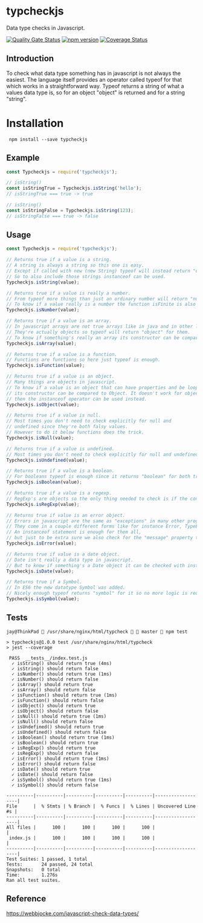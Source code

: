 # typcheckjs

Data type checks in Javascript.

[![Quality Gate Status](https://sonarqube.greatdealscorp.com/api/project_badges/measure?project=typejs&metric=alert_status&token=sqb_3c9f2e34ba60d921e3c6342c4226f8c6e8b0d182)](https://sonarqube.greatdealscorp.com/dashboard?id=typejs)
[![npm version](https://badge.fury.io/js/typcheckjs.svg)](https://badge.fury.io/js/typcheckjs)
[![Coverage Status](https://coveralls.io/repos/github/jmilagroso/typcheckjs/badge.svg?branch=feature/coveralls-integration)](https://coveralls.io/github/jmilagroso/typcheckjs?branch=feature/coveralls-integration)

## Introduction

To check what data type something has in javascript is not always the easiest. The language itself provides an operator called typeof for that which works in a straightforward way. Typeof returns a string of what a values data type is, so for an object "object" is returned and for a string "string".

# Installation

```cli 
 npm install --save typcheckjs
 ```

## Example

```javascript
const Typcheckjs = require('typcheckjs');

// isString()
const isStringTrue = Typcheckjs.isString('hello');
// isStringTrue === true -> true

// isString()
const isStringFalse = Typcheckjs.isString(123);
// isStringFalse === true -> false

```

## Usage

```javascript
const Typcheckjs = require('typcheckjs');

// Returns true if a value is a string.
// A string is always a string so this one is easy.
// Except if called with new (new String) typeof will instead return "object".
// So to also include those strings instanceof can be used.
Typcheckjs.isString(value);

// Returns true if a value is really a number.
// From typeof more things than just an ordinary number will return "number" like NaN and Infinity. 
// To know if a value really is a number the function isFinite is also required.
Typcheckjs.isNumber(value);

// Returns true if a value is an array.
// In javascript arrays are not true arrays like in java and in other languages.
// They're actually objects so typeof will return "object" for them.
// To know if something's really an array its constructor can be compared to Array.
Typcheckjs.isArray(value);

// Returns true if a value is a function.
// Functions are functions so here just typeof is enough.
Typcheckjs.isFunction(value);

// Returns true if a value is an object.
// Many things are objects in javascript.
// To know if a value is an object that can have properties and be looped through,
// its constructor can be compared to Object. It doesn't work for objects created from classes,
// then the instanceof operator can be used instead.
Typcheckjs.isObject(value);

// Returns true if a value is null.
// Most times you don't need to check explicitly for null and
// undefined since they're both falsy values.
// However to do it below functions does the trick.
Typcheckjs.isNull(value);

// Returns true if a value is undefined.
// Most times you don't need to check explicitly for null and undefined since they're both falsy values.
Typcheckjs.isUndefined(value);

// Returns true if a value is a boolean.
// For booleans typeof is enough since it returns "boolean" for both true and false.
Typcheckjs.isBoolean(value);

// Returns true if a value is a regexp.
// RegExp's are objects so the only thing needed to check is if the constructor is RegExp.
Typcheckjs.isRegExp(value);

// Returns true if value is an error object.
// Errors in javascript are the same as "exceptions" in many other programming languages.
// They come in a couple different forms like for instance Error, TypeError and RangeError.
// An instanceof statement is enough for them all,
// but just to be extra sure we also check for the "message" property that errors have.
Typcheckjs.isError(value);

// Returns true if value is a date object.
// Date isn't really a data type in javascript.
// But to know if something's a Date object it can be checked with instanceof.
Typcheckjs.isDate(value);

// Returns true if a Symbol.
// In ES6 the new datatype Symbol was added.
// Nicely enough typeof returns "symbol" for it so no more logic is required.
Typcheckjs.isSymbol(value);

```

## Tests
```
jay@ThinkPad  /usr/share/nginx/html/typcheck   master  npm test

> typcheckjs@1.0.0 test /usr/share/nginx/html/typcheck
> jest --coverage

 PASS  __tests__/index.test.js
  ✓ isString() should return true (4ms)
  ✓ isString() should return false
  ✓ isNumber() should return true (1ms)
  ✓ isNumber() should return false
  ✓ isArray() should return true
  ✓ isArray() should return false
  ✓ isFunction() should return true (1ms)
  ✓ isFunction() should return false
  ✓ isObject() should return true
  ✓ isObject() should return false
  ✓ isNull() should return true (1ms)
  ✓ isNull() should return false
  ✓ isUndefined() should return true
  ✓ isUndefined() should return false
  ✓ isBoolean() should return true (1ms)
  ✓ isBoolean() should return true
  ✓ isRegExp() should return true
  ✓ isRegExp() should return false
  ✓ isError() should return true (1ms)
  ✓ isError() should return false
  ✓ isDate() should return true
  ✓ isDate() should return false
  ✓ isSymbol() should return true (1ms)
  ✓ isSymbol() should return false

----------|----------|----------|----------|----------|-------------------|
File      |  % Stmts | % Branch |  % Funcs |  % Lines | Uncovered Line #s |
----------|----------|----------|----------|----------|-------------------|
All files |      100 |      100 |      100 |      100 |                   |
 index.js |      100 |      100 |      100 |      100 |                   |
----------|----------|----------|----------|----------|-------------------|
Test Suites: 1 passed, 1 total
Tests:       24 passed, 24 total
Snapshots:   0 total
Time:        1.276s
Ran all test suites.
```

## Reference
https://webbjocke.com/javascript-check-data-types/
